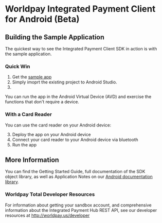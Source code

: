 # Worldpay Integrated Payment Client for Android (Beta)

## Building the Sample Application
The quickest way to see the Integrated Payment Client SDK in action is with the sample application.

### Quick Win
1.  Get the [sample app](https://github.com/scottyd8/android-demo-app) 
2.  Simply imoprt the existing project to Android Studio.
3.  
You can run the app in the Android Virtual Device (AVD) and exercise the functions that don't require a device.

### With a Card Reader
You can use the card reader on your Android device:

3.  Deploy the app on your Android device
4.  Connect your card reader to your Android device via bluetooth
5.  Run the app

## More Information
You can find the Getting Started Guide, full documentation of the SDK object library, as well as Application Notes on our [Android documentation library](https://github.com/scottyd8/android-sdk).

### Worldpay Total Developer Resources
For information about getting your sandbox account, and comprehensive information about the Integrated Payment Hub REST API, see our developer resources at http://worldpay.us/developer


